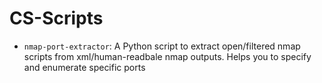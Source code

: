 # CS-Scripts

* `nmap-port-extractor`: A Python script to extract open/filtered nmap scripts from xml/human-readbale nmap outputs. Helps you to specify and enumerate specific ports
